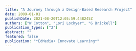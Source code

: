 ```yaml
---
title: "A Journey through a Design-Based Research Project"
date: 2009-01-01
publishDate: 2021-08-20T12:05:59.448245Z
authors: ["W Cotton", "Lori Lockyer", "G Brickell"]
publication_types: ["2"]
abstract: ""
featured: false
publication: "*EdMedia+ Innovate Learning*"
---
```


